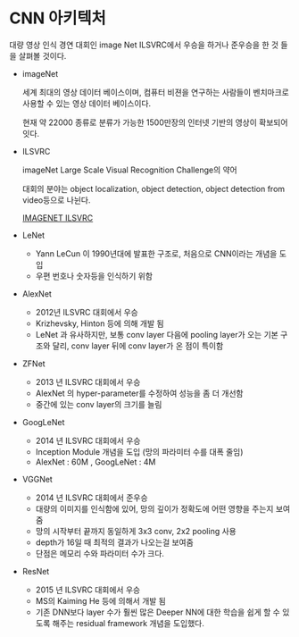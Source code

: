 # CNN 아키텍처

대량 영상 인식 경연 대회인 image Net ILSVRC에서 우승을 하거나 준우승을 한 것 들을 살펴볼 것이다.

- imageNet

  세계 최대의 영상 데이터 베이스이며, 컴퓨터 비젼을 연구하는 사람들이 벤치마크로 사용할 수 있는 영상 데이터 베이스이다. 

  현재 약 22000 종류로 분류가 가능한 1500만장의 인터넷 기반의 영상이 확보되어 잇다. 

- ILSVRC

  imageNet Large Scale Visual Recognition Challenge의 약어

  대회의 분야는 object localization, object detection, object detection from video등으로 나뉜다.

  [IMAGENET ILSVRC](http://www.image-net.org/challenges/LSVRC/)

- LeNet

  - Yann LeCun 이 1990년대에 발표한 구조로, 처음으로 CNN이라는 개념을 도입
  - 우편 번호나 숫자등을 인식하기 위함

- AlexNet

  - 2012년 ILSVRC 대회에서 우승
  - Krizhevsky, Hinton 등에 의해 개발 됨
  - LeNet 과 유사하지만, 보통 conv layer 다음에 pooling layer가 오는 기본 구조와 달리, conv layer 뒤에 conv layer가 온 점이 특이함 

- ZFNet

  - 2013 년 ILSVRC  대회에서 우승
  - AlexNet 의 hyper-parameter를 수정하여 성능을 좀 더 개선함
  - 중간에 있는 conv layer의 크기를 늘림

- GoogLeNet

  - 2014 년 ILSVRC 대회에서 우승
  - Inception Module 개념을 도입 (망의 파라미터 수를 대폭 줄임)
  - AlexNet : 60M , GoogLeNet : 4M

- VGGNet

  - 2014 년 ILSVRC 대회에서 준우승
  - 대량의 이미지를 인식함에 있어, 망의 깊이가 정확도에 어떤 영향을 주는지 보여줌
  - 망의 시작부터 끝까지 동일하게 3x3 conv, 2x2 pooling 사용
  - depth가 16일 때 최적의 결과가 나오는걸 보여줌 
  - 단점은 메모리 수와 파라미터 수가 크다.

- ResNet

  - 2015 년 ILSVRC 대회에서 우승
  - MS의 Kaiming He 등에 의해서 개발 됨
  - 기존 DNN보다 layer 수가 훨씬 많은 Deeper NN에 대한 학습을 쉽게 할 수 있도록 해주는 residual framework 개념을 도입했다.